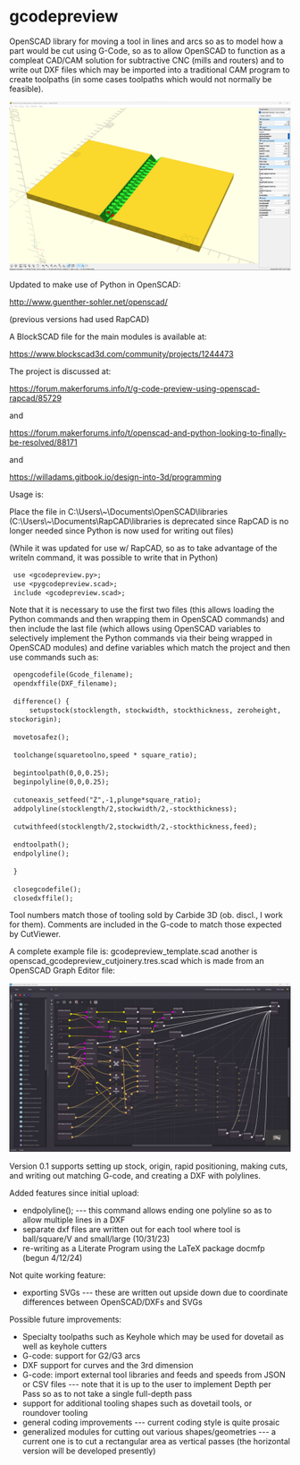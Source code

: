  # gcodepreview

 OpenSCAD library for moving a tool in lines and arcs so as to model how a part would be
 cut using G-Code, so as to allow OpenSCAD to function as a compleat CAD/CAM solution for
 subtractive CNC (mills and routers) and to write out DXF files which may be imported
 into a traditional CAM program to create toolpaths (in some cases toolpaths which
 would not normally be feasible).

 ![OpenSCAD Cut Joinery Module](https://raw.githubusercontent.com/WillAdams/gcodepreview/main/openscad_cutjoinery.png?raw=true)

 Updated to make use of Python in OpenSCAD:

 http://www.guenther-sohler.net/openscad/

 (previous versions had used RapCAD)

 A BlockSCAD file for the main modules is available at:

 https://www.blockscad3d.com/community/projects/1244473

 The project is discussed at:

 https://forum.makerforums.info/t/g-code-preview-using-openscad-rapcad/85729

 and

 https://forum.makerforums.info/t/openscad-and-python-looking-to-finally-be-resolved/88171

 and

 https://willadams.gitbook.io/design-into-3d/programming

 Usage is:

 Place the file in C:\Users\\\~\Documents\OpenSCAD\libraries
 (C:\Users\\\~\Documents\RapCAD\libraries is deprecated since RapCAD is no longer
 needed since Python is now used for writing out files)

 (While it was updated for use w/ RapCAD, so as to take advantage of the writeln
 command, it was possible to write that in Python)

     use <gcodepreview.py>;
     use <pygcodepreview.scad>;
     include <gcodepreview.scad>;

 Note that it is necessary to use the first two files (this allows loading
 the Python commands and then wrapping them in OpenSCAD commands) and then
 include the last file (which allows using OpenSCAD variables to selectively
 implement the Python commands via their being wrapped in OpenSCAD modules)
 and define variables which match the project and then use commands such as:

     opengcodefile(Gcode_filename);
     opendxffile(DXF_filename);

     difference() {
         setupstock(stocklength, stockwidth, stockthickness, zeroheight, stockorigin);

     movetosafez();

     toolchange(squaretoolno,speed * square_ratio);

     begintoolpath(0,0,0.25);
     beginpolyline(0,0,0.25);

     cutoneaxis_setfeed("Z",-1,plunge*square_ratio);
     addpolyline(stocklength/2,stockwidth/2,-stockthickness);

     cutwithfeed(stocklength/2,stockwidth/2,-stockthickness,feed);

     endtoolpath();
     endpolyline();

     }

     closegcodefile();
     closedxffile();

 Tool numbers match those of tooling sold by Carbide 3D (ob. discl.,
 I work for them).
 Comments are included in the G-code to match those expected by CutViewer.

 A complete example file is: gcodepreview_template.scad another is
 openscad_gcodepreview_cutjoinery.tres.scad which is made from an
 OpenSCAD Graph Editor file:

 ![OpenSCAD Graph Editor Cut Joinery File](https://raw.githubusercontent.com/WillAdams/gcodepreview/main/OSGE_cutjoinery.png?raw=true)

 Version 0.1 supports setting up stock, origin, rapid positioning, making cuts,
 and writing out matching G-code, and creating a DXF with polylines.

 Added features since initial upload:

  - endpolyline(); --- this command allows ending one polyline so as to
                       allow multiple lines in a DXF
  - separate dxf files are written out for each tool where tool is
    ball/square/V and small/large (10/31/23)
  - re-writing as a Literate Program using the LaTeX package docmfp (begun 4/12/24)

 Not quite working feature:

  - exporting SVGs --- these are written out upside down due to coordinate
    differences between OpenSCAD/DXFs and SVGs

 Possible future improvements:

  - Specialty toolpaths such as Keyhole which may be used for dovetail as well as
    keyhole cutters
  - G-code: support for G2/G3 arcs
  - DXF support for curves and the 3rd dimension
  - G-code: import external tool libraries and feeds and speeds from JSON or CSV files ---
    note that it is up to the user to implement Depth per Pass so as to not take a single
    full-depth pass
  - support for additional tooling shapes such as dovetail tools, or roundover tooling
  - general coding improvements --- current coding style is quite prosaic
  - generalized modules for cutting out various shapes/geometries --- a current one
    is to cut a rectangular area as vertical passes (the horizontal version
    will be developed presently) 
